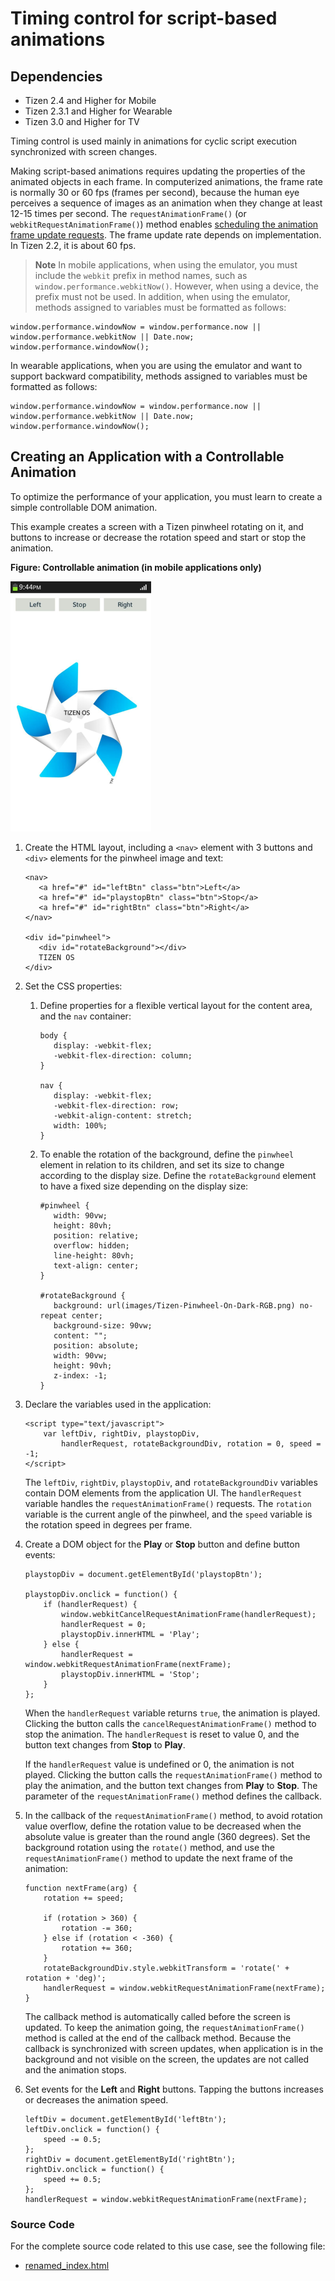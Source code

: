# Timing control for script-based animations

## Dependencies

- Tizen 2.4 and Higher for Mobile
- Tizen 2.3.1 and Higher for Wearable
- Tizen 3.0 and Higher for TV

Timing control is used mainly in animations for cyclic script execution synchronized with screen changes.

Making script-based animations requires updating the properties of the animated objects in each frame. In computerized animations, the frame rate is normally 30 or 60 fps (frames per second), because the human eye perceives a sequence of images as an animation when they change at least 12-15 times per second. The `requestAnimationFrame()` (or `webkitRequestAnimationFrame()`) method enables [scheduling the animation frame update requests](./w3c/perf_opt/timing-control-w.md#Creating_App). The frame update rate depends on implementation. In Tizen 2.2, it is about 60 fps.

> **Note**
> In mobile applications, when using the emulator, you must include the  `webkit` prefix in method names, such as `window.performance.webkitNow()`. However, when using a device, the prefix must not be used. In addition, when using the emulator, methods assigned to variables must be formatted as follows:

```
window.performance.windowNow = window.performance.now || window.performance.webkitNow || Date.now;
window.performance.windowNow();
```

In wearable applications, when you are using the emulator and want to support backward compatibility, methods assigned to variables must be formatted as follows:

```
window.performance.windowNow = window.performance.now || window.performance.webkitNow || Date.now;
window.performance.windowNow();
```

## Creating an Application with a Controllable Animation

To optimize the performance of your application, you must learn to create a simple controllable DOM animation.

This example creates a screen with a Tizen pinwheel rotating on it, and buttons to increase or decrease the rotation speed and start or stop the animation.

**Figure: Controllable animation (in mobile applications only)**

![Controllable animation (in mobile applications only)](./media/timing.png)

1. Create the HTML layout, including a `<nav>` element with 3 buttons and `<div>` elements for the pinwheel image and text:

   ```
   <nav>
      <a href="#" id="leftBtn" class="btn">Left</a>
      <a href="#" id="playstopBtn" class="btn">Stop</a>
      <a href="#" id="rightBtn" class="btn">Right</a>
   </nav>

   <div id="pinwheel">
      <div id="rotateBackground"></div>
      TIZEN OS
   </div>
   ```

2. Set the CSS properties:			

   1. Define properties for a flexible vertical layout for the content area, and the `nav` container:

      ```
      body {
         display: -webkit-flex;
         -webkit-flex-direction: column;
      }

      nav {
         display: -webkit-flex;
         -webkit-flex-direction: row;
         -webkit-align-content: stretch;
         width: 100%;
      }
      ```

   2. To enable the rotation of the background, define the `pinwheel` element in relation to its children, and set its size to change according to the display size. Define the `rotateBackground` element to have a fixed size depending on the display size:

      ```
      #pinwheel {
         width: 90vw;
         height: 80vh;
         position: relative;
         overflow: hidden;
         line-height: 80vh;
         text-align: center;
      }

      #rotateBackground {
         background: url(images/Tizen-Pinwheel-On-Dark-RGB.png) no-repeat center;
         background-size: 90vw;
         content: "";
         position: absolute;
         width: 90vw;
         height: 90vh;
         z-index: -1;
      }
      ```

3. Declare the variables used in the application:

   ```
   <script type="text/javascript">
       var leftDiv, rightDiv, playstopDiv,
           handlerRequest, rotateBackgroundDiv, rotation = 0, speed = -1;
   </script>
   ```

   The `leftDiv`, `rightDiv`, `playstopDiv`, and `rotateBackgroundDiv` variables contain DOM elements from the application UI. The `handlerRequest` variable handles the `requestAnimationFrame()` requests. The `rotation` variable is the current angle of the pinwheel, and the `speed` variable is the rotation speed in degrees per frame.

4. Create a DOM object for the **Play** or **Stop** button and define button events:

   ```
   playstopDiv = document.getElementById('playstopBtn');

   playstopDiv.onclick = function() {
       if (handlerRequest) {
           window.webkitCancelRequestAnimationFrame(handlerRequest);
           handlerRequest = 0;
           playstopDiv.innerHTML = 'Play';
       } else {
           handlerRequest = window.webkitRequestAnimationFrame(nextFrame);
           playstopDiv.innerHTML = 'Stop';
       }
   };
   ```

   When the `handlerRequest` variable returns `true`, the animation is played. Clicking the button calls the `cancelRequestAnimationFrame()` method to stop the animation. The `handlerRequest` is reset to value 0, and the button text changes from **Stop** to **Play**.

   If the `handlerRequest` value is undefined or 0, the animation is not played. Clicking the button calls the `requestAnimationFrame()` method to play the animation, and the button text changes from **Play** to **Stop**. The parameter of the `requestAnimationFrame()` method defines the callback.

5. In the callback of the `requestAnimationFrame()` method, to avoid rotation value overflow, define the rotation value to be decreased when the absolute value is greater than the round angle (360 degrees). Set the background rotation using the `rotate()` method, and use the `requestAnimationFrame()` method to update the next frame of the animation:

   ```
   function nextFrame(arg) {
       rotation += speed;

       if (rotation > 360) {
           rotation -= 360;
       } else if (rotation < -360) {
           rotation += 360;
       }
       rotateBackgroundDiv.style.webkitTransform = 'rotate(' + rotation + 'deg)';
       handlerRequest = window.webkitRequestAnimationFrame(nextFrame);
   }
   ```

   The callback method is automatically called before the screen is updated. To keep the animation going, the `requestAnimationFrame()` method is called at the end of the callback method. Because the callback is synchronized with screen updates, when application is in the background and not visible on the screen, the updates are not called and the animation stops.

6. Set events for the **Left** and **Right** buttons. Tapping the buttons increases or decreases the animation speed.

   ```
   leftDiv = document.getElementById('leftBtn');
   leftDiv.onclick = function() {
       speed -= 0.5;
   };
   rightDiv = document.getElementById('rightBtn');
   rightDiv.onclick = function() {
       speed += 0.5;
   };
   handlerRequest = window.webkitRequestAnimationFrame(nextFrame);
   ```

### Source Code

For the complete source code related to this use case, see the following file:

- [renamed_index.html](http://download.tizen.org/misc/examples/w3c_html5/performance_and_optimization/timing_control_for_script_based_animations/animation_timing_warm_up)
